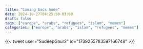 ```yaml
---
title: "Coming back home"
date: 2024-10-27T04:25:50-03:00
draft: false
tags: ["europe", "arabs", "refugees", "islam", "memes"]
categories: ["europe", "arabs", "islam", "refugees", "memes"]
---
```


{{< tweet user="SudeepGaur2" id="1739255783597166748" >}}
